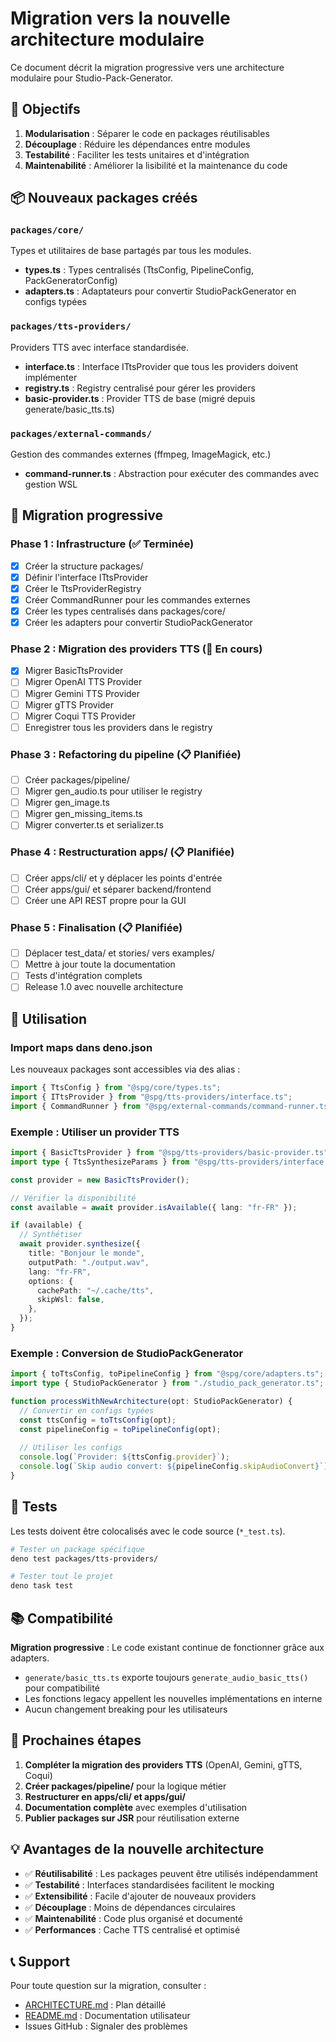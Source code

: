 # Migration vers la nouvelle architecture modulaire

Ce document décrit la migration progressive vers une architecture modulaire pour Studio-Pack-Generator.

## 🎯 Objectifs

1. **Modularisation** : Séparer le code en packages réutilisables
2. **Découplage** : Réduire les dépendances entre modules
3. **Testabilité** : Faciliter les tests unitaires et d'intégration
4. **Maintenabilité** : Améliorer la lisibilité et la maintenance du code

## 📦 Nouveaux packages créés

### `packages/core/`
Types et utilitaires de base partagés par tous les modules.

- **types.ts** : Types centralisés (TtsConfig, PipelineConfig, PackGeneratorConfig)
- **adapters.ts** : Adaptateurs pour convertir StudioPackGenerator en configs typées

### `packages/tts-providers/`
Providers TTS avec interface standardisée.

- **interface.ts** : Interface ITtsProvider que tous les providers doivent implémenter
- **registry.ts** : Registry centralisé pour gérer les providers
- **basic-provider.ts** : Provider TTS de base (migré depuis generate/basic_tts.ts)

### `packages/external-commands/`
Gestion des commandes externes (ffmpeg, ImageMagick, etc.)

- **command-runner.ts** : Abstraction pour exécuter des commandes avec gestion WSL

## 🔄 Migration progressive

### Phase 1 : Infrastructure (✅ Terminée)
- [x] Créer la structure packages/
- [x] Définir l'interface ITtsProvider
- [x] Créer le TtsProviderRegistry
- [x] Créer CommandRunner pour les commandes externes
- [x] Créer les types centralisés dans packages/core/
- [x] Créer les adapters pour convertir StudioPackGenerator

### Phase 2 : Migration des providers TTS (🔄 En cours)
- [x] Migrer BasicTtsProvider
- [ ] Migrer OpenAI TTS Provider
- [ ] Migrer Gemini TTS Provider
- [ ] Migrer gTTS Provider
- [ ] Migrer Coqui TTS Provider
- [ ] Enregistrer tous les providers dans le registry

### Phase 3 : Refactoring du pipeline (📋 Planifiée)
- [ ] Créer packages/pipeline/
- [ ] Migrer gen_audio.ts pour utiliser le registry
- [ ] Migrer gen_image.ts
- [ ] Migrer gen_missing_items.ts
- [ ] Migrer converter.ts et serializer.ts

### Phase 4 : Restructuration apps/ (📋 Planifiée)
- [ ] Créer apps/cli/ et y déplacer les points d'entrée
- [ ] Créer apps/gui/ et séparer backend/frontend
- [ ] Créer une API REST propre pour la GUI

### Phase 5 : Finalisation (📋 Planifiée)
- [ ] Déplacer test_data/ et stories/ vers examples/
- [ ] Mettre à jour toute la documentation
- [ ] Tests d'intégration complets
- [ ] Release 1.0 avec nouvelle architecture

## 🔧 Utilisation

### Import maps dans deno.json

Les nouveaux packages sont accessibles via des alias :

```typescript
import { TtsConfig } from "@spg/core/types.ts";
import { ITtsProvider } from "@spg/tts-providers/interface.ts";
import { CommandRunner } from "@spg/external-commands/command-runner.ts";
```

### Exemple : Utiliser un provider TTS

```typescript
import { BasicTtsProvider } from "@spg/tts-providers/basic-provider.ts";
import type { TtsSynthesizeParams } from "@spg/tts-providers/interface.ts";

const provider = new BasicTtsProvider();

// Vérifier la disponibilité
const available = await provider.isAvailable({ lang: "fr-FR" });

if (available) {
  // Synthétiser
  await provider.synthesize({
    title: "Bonjour le monde",
    outputPath: "./output.wav",
    lang: "fr-FR",
    options: {
      cachePath: "~/.cache/tts",
      skipWsl: false,
    },
  });
}
```

### Exemple : Conversion de StudioPackGenerator

```typescript
import { toTtsConfig, toPipelineConfig } from "@spg/core/adapters.ts";
import type { StudioPackGenerator } from "./studio_pack_generator.ts";

function processWithNewArchitecture(opt: StudioPackGenerator) {
  // Convertir en configs typées
  const ttsConfig = toTtsConfig(opt);
  const pipelineConfig = toPipelineConfig(opt);
  
  // Utiliser les configs
  console.log(`Provider: ${ttsConfig.provider}`);
  console.log(`Skip audio convert: ${pipelineConfig.skipAudioConvert}`);
}
```

## 🧪 Tests

Les tests doivent être colocalisés avec le code source (`*_test.ts`).

```bash
# Tester un package spécifique
deno test packages/tts-providers/

# Tester tout le projet
deno task test
```

## 📚 Compatibilité

**Migration progressive** : Le code existant continue de fonctionner grâce aux adapters.

- `generate/basic_tts.ts` exporte toujours `generate_audio_basic_tts()` pour compatibilité
- Les fonctions legacy appellent les nouvelles implémentations en interne
- Aucun changement breaking pour les utilisateurs

## 🚀 Prochaines étapes

1. **Compléter la migration des providers TTS** (OpenAI, Gemini, gTTS, Coqui)
2. **Créer packages/pipeline/** pour la logique métier
3. **Restructurer en apps/cli/ et apps/gui/**
4. **Documentation complète** avec exemples d'utilisation
5. **Publier packages sur JSR** pour réutilisation externe

## 💡 Avantages de la nouvelle architecture

- ✅ **Réutilisabilité** : Les packages peuvent être utilisés indépendamment
- ✅ **Testabilité** : Interfaces standardisées facilitent le mocking
- ✅ **Extensibilité** : Facile d'ajouter de nouveaux providers
- ✅ **Découplage** : Moins de dépendances circulaires
- ✅ **Maintenabilité** : Code plus organisé et documenté
- ✅ **Performances** : Cache TTS centralisé et optimisé

## 📞 Support

Pour toute question sur la migration, consulter :
- [ARCHITECTURE.md](./ARCHITECTURE.md) : Plan détaillé
- [README.md](../README.md) : Documentation utilisateur
- Issues GitHub : Signaler des problèmes
